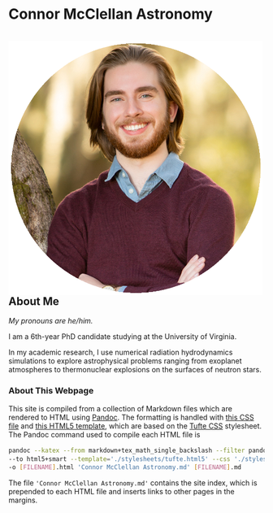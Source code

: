 # Connor McClellan Astronomy
\
<img style="float:left; margin-right:30px" src="img/mcclellan_headshot.png" width=500px>


## About Me

*My pronouns are he/him.*

I am a 6th-year PhD candidate studying at the University of Virginia.

In my academic research, I use numerical radiation hydrodynamics simulations to explore astrophysical problems ranging from exoplanet atmospheres to thermonuclear explosions on the surfaces of neutron stars.


### About This Webpage

This site is compiled from a collection of Markdown files which are rendered to HTML using [Pandoc](https://pandoc.org/). The formatting is handled with [this CSS file](./stylesheets/tufte.css) and [this HTML5 template](./stylesheets/tufte.html5), which are based on the [Tufte CSS](https://edwardtufte.github.io/tufte-css/) stylesheet. The Pandoc command used to compile each HTML file is

```bash
pandoc --katex --from markdown+tex_math_single_backslash --filter pandoc-sidenote \
--to html5+smart --template='./stylesheets/tufte.html5' --css './stylesheets/tufte.css' \
-o [FILENAME].html 'Connor McClellan Astronomy.md' [FILENAME].md
```

The file `'Connor McClellan Astronomy.md'` contains the site index, which is prepended to each HTML file and inserts links to other pages in the margins.
